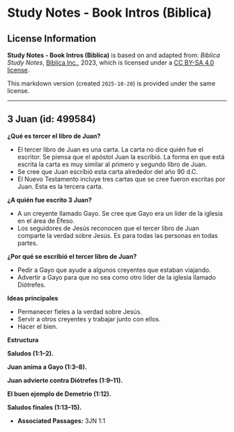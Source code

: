 # Study Notes - Book Intros (Biblica)

## License Information

**Study Notes - Book Intros (Biblica)** is based on and adapted from: _Biblica Study Notes_, [Biblica Inc.](https://www.biblica.com/), 2023, which is licensed under a [CC BY-SA 4.0 license](https://creativecommons.org/licenses/by-sa/4.0/legalcode.en).

This markdown version (created `2025-10-20`) is provided under the same license.



--------------------------------

## 3 Juan (id: 499584)

**¿Qué es tercer el libro de Juan?**

* El tercer libro de Juan es una carta. La carta no dice quién fue el escritor. Se piensa que el apóstol Juan la escribió. La forma en que está escrita la carta es muy similar al primero y segundo libro de Juan.
* Se cree que Juan escribió esta carta alrededor del año 90 d.C.
* El Nuevo Testamento incluye tres cartas que se cree fueron escritas por Juan. Esta es la tercera carta.

**¿A quién fue escrito 3 Juan?**

* A un creyente llamado Gayo. Se cree que Gayo era un líder de la iglesia en el área de Éfeso.
* Los seguidores de Jesús reconocen que el tercer libro de Juan comparte la verdad sobre Jesús. Es para todas las personas en todas partes.

**¿Por qué se escribió el tercer libro de Juan?**

* Pedir a Gayo que ayude a algunos creyentes que estaban viajando.
* Advertir a Gayo para que no sea como otro líder de la iglesia llamado Diótrefes.

**Ideas principales**

* Permanecer fieles a la verdad sobre Jesús.
* Servir a otros creyentes y trabajar junto con ellos.
* Hacer el bien.

**Estructura**

**Saludos (1:1–2\).**

**Juan anima a Gayo (1:3–8\).**

**Juan advierte contra Diótrefes (1:9–11\).**

**El buen ejemplo de Demetrio (1:12\).**

**Saludos finales (1:13–15\).**

* **Associated Passages:** 3JN 1:1

